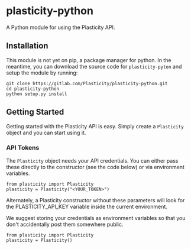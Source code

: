 # plasticity-python
A Python module for using the Plasticity API.

## Installation
This module is not yet on pip, a package manager for python. In the meantime,
you can download the source code for `plasticity-pyton` and setup the module
by running:
```
git clone https://gitlab.com/Plasticity/plasticity-python.git
cd plasticity-python
python setup.py install
```
## Getting Started
Getting started with the Plasticity API is easy. Simply create a `Plasticity` 
object and you can start using it. 

### API Tokens
The `Plasticity` object needs your API credentials. You can either pass these 
directly to the constructor (see the code below) or via environment variables.

```
from plasticity import Plasticity
plasticity = Plasticity("<YOUR_TOKEN>")
```

Alternately, a Plasticity constructor without these parameters will look for 
the PLASTICITY_API_KEY variable inside the current environment.

We suggest storing your credentials as environment variables so that you don't 
accidentally post them somewhere public.

```
from plasticity import Plasticity
plasticity = Plasticity()
```